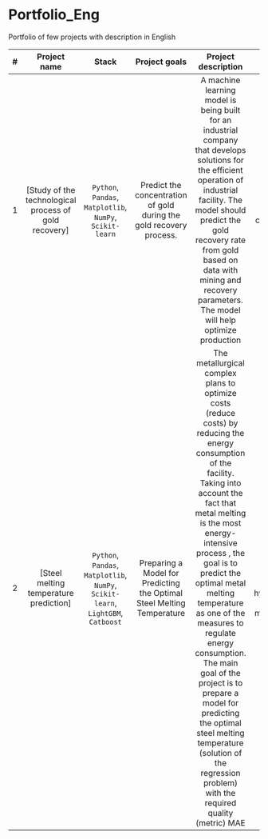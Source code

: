 # Portfolio_Eng
Portfolio of few projects with description in English

| # | Project name | Stack | Project goals| Project description | Key words |
| :---: |:---------------------------:|:---------------------------:|:---------------------------:|:---------------------------:|:---------------------------:|
| 1 | [Study of the technological process of gold recovery]| `Python`, `Pandas`, `Matplotlib`, `NumPy`, `Scikit-learn` | Predict the concentration of gold during the gold recovery process.| A machine learning model is being built for an industrial company that develops solutions for the efficient operation of industrial facility. The model should predict the gold recovery rate from gold based on data with mining and recovery parameters. The model will help optimize production| EDA, regression, custom metrics |
| 2 | [Steel melting temperature prediction]| `Python`, `Pandas`, `Matplotlib`, `NumPy`, `Scikit-learn`, `LightGBM`, `Catboost`| Preparing a Model for Predicting the Optimal Steel Melting Temperature | The metallurgical complex plans to optimize costs (reduce costs) by reducing the energy consumption of the facility. Taking into account the fact that metal melting is the most energy-intensive process , the goal is to predict the optimal metal melting temperature as one of the measures to regulate energy consumption. The main goal of the project is to prepare a model for predicting the optimal steel melting temperature (solution of the regression problem) with the required quality (metric) MAE | EDA, regression, MAE, hyperparameter selection, ML model selection 
